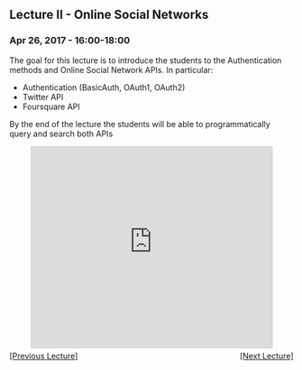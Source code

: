 ## Lecture II - Online Social Networks

### Apr 26, 2017 - 16:00-18:00

The goal for this lecture is to introduce the students to the Authentication methods and Online Social Network APIs. In particular:
  * Authentication (BasicAuth, OAuth1, OAuth2)
  * Twitter API
  * Foursquare API

By the end of the lecture the students will be able to programmatically query and search both APIs

<center>
<iframe src="https://www.slideshare.net/slideshow/embed_code/key/7mk033rR0orFfg" width="427" height="356" frameborder="0" marginwidth="0" marginheight="0" scrolling="no" style="border:1px solid #CCC; border-width:1px; margin-bottom:5px; max-width: 100%;" allowfullscreen> </iframe></center>

<div align="left" style="float: left;"><a href="/TorinoCourse/lecture1">[Previous Lecture]</a></div><div align="right" style="float: right;"><a href="/TorinoCourse/lecture3">[Next Lecture]</a></div>